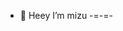 - 👋 Heey I’m mizu -=-=-

<!---
mizibun/mizibun is a ✨ special ✨ repository because its `README.md` (this file) appears on your GitHub profile.
You can click the Preview link to take a look at your changes.
--->
